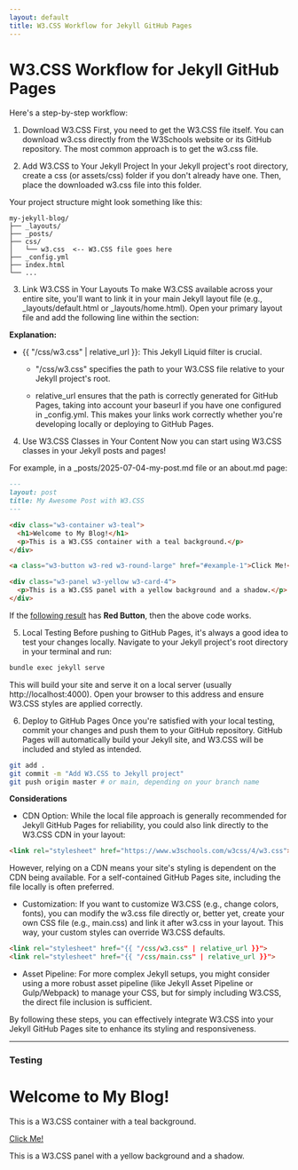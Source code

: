 ```yaml
---
layout: default
title: W3.CSS Workflow for Jekyll GitHub Pages
---
```


# <i class="fa fa-home"></i> W3.CSS Workflow for Jekyll GitHub Pages

Here's a step-by-step workflow:

1. Download W3.CSS
First, you need to get the W3.CSS file itself.
You can download w3.css directly from the W3Schools website or its GitHub repository. The most common approach is to get the w3.css file.

2. Add W3.CSS to Your Jekyll Project
In your Jekyll project's root directory, create a css (or assets/css) folder if you don't already have one. Then, place the downloaded w3.css file into this folder.

Your project structure might look something like this:

```text
my-jekyll-blog/
├── _layouts/
├── _posts/
├── css/
│   └── w3.css  <-- W3.CSS file goes here
├── _config.yml
├── index.html
└── ...
```

3. Link W3.CSS in Your Layouts
  To make W3.CSS available across your entire site, you'll want to link it in your main Jekyll layout file (e.g., _layouts/default.html or _layouts/home.html). Open your primary layout file and add the following line within the <head> section:

  **Explanation:**
  
  - {{ "/css/w3.css" | relative_url }}: This Jekyll Liquid filter is crucial.
  
    + "/css/w3.css" specifies the path to your W3.CSS file relative to your Jekyll project's root.
    
    + relative_url ensures that the path is correctly generated for GitHub Pages, taking into account your baseurl if you have one configured in _config.yml. This makes your links work correctly whether you're developing locally or deploying to GitHub Pages.

4. Use W3.CSS Classes in Your Content
Now you can start using W3.CSS classes in your Jekyll posts and pages!

<a name="example-1" id="example-1"></a>

For example, in a _posts/2025-07-04-my-post.md file or an about.md page:

```markdown
---
layout: post
title: My Awesome Post with W3.CSS
---

<div class="w3-container w3-teal">
  <h1>Welcome to My Blog!</h1>
  <p>This is a W3.CSS container with a teal background.</p>
</div>

<a class="w3-button w3-red w3-round-large" href="#example-1">Click Me!</a>

<div class="w3-panel w3-yellow w3-card-4">
  <p>This is a W3.CSS panel with a yellow background and a shadow.</p>
</div>
```

If the [following result](#testing) has **Red Button**, then the above code works.


5. Local Testing
  Before pushing to GitHub Pages, it's always a good idea to test your changes locally. Navigate to your Jekyll project's root directory in your terminal and run:

```bash
bundle exec jekyll serve
```

This will build your site and serve it on a local server (usually http://localhost:4000). Open your browser to this address and ensure W3.CSS styles are applied correctly.

6. Deploy to GitHub Pages
  Once you're satisfied with your local testing, commit your changes and push them to your GitHub repository. GitHub Pages will automatically build your Jekyll site, and W3.CSS will be included and styled as intended.

  ```bash
  git add .
  git commit -m "Add W3.CSS to Jekyll project"
  git push origin master # or main, depending on your branch name
  ```

**Considerations**

- CDN Option: While the local file approach is generally recommended for Jekyll GitHub Pages for reliability, you could also link directly to the W3.CSS CDN in your layout:

```html
<link rel="stylesheet" href="https://www.w3schools.com/w3css/4/w3.css">
```

  However, relying on a CDN means your site's styling is dependent on the CDN being available. For a self-contained GitHub Pages site, including the file locally is often preferred.
  
  + Customization: If you want to customize W3.CSS (e.g., change colors, fonts), you can modify the w3.css file directly
    or, better yet, create your own CSS file (e.g., main.css) and link it after w3.css in your layout. This way, your custom styles can override W3.CSS defaults.

```html
<link rel="stylesheet" href="{{ "/css/w3.css" | relative_url }}">
<link rel="stylesheet" href="{{ "/css/main.css" | relative_url }}">
```

- Asset Pipeline: For more complex Jekyll setups, you might consider using a more robust asset pipeline (like Jekyll Asset Pipeline or Gulp/Webpack) to manage your CSS, but for simply including W3.CSS, the direct file inclusion is sufficient.

By following these steps, you can effectively integrate W3.CSS into your Jekyll GitHub Pages site to enhance its styling and responsiveness.

---

<a name="testing" id="testing"></a>
### <i class="fa fa-link"></i> Testing

<div class="w3-container w3-teal">
  <h1>Welcome to My Blog!</h1>
  <p>This is a W3.CSS container with a teal background.</p>
</div>

<a class="w3-button w3-red w3-round-large" href="#example-1">Click Me!</a>

<div class="w3-panel w3-yellow w3-card-4">
  <p>This is a W3.CSS panel with a yellow background and a shadow.</p>
</div>
